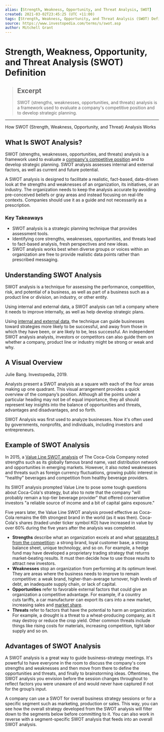 ```yaml
---
alias: [Strength, Weakness, Opportunity, and Threat Analysis, SWOT]
created: 2021-03-02T23:45:25 (UTC +11:00)
tags: [Strength, Weakness, Opportunity, and Threat Analysis (SWOT) Definition, How SWOT (Strength, Weakness, Opportunity, and Threat) Analysis Works]
source: https://www.investopedia.com/terms/s/swot.asp
author: Mitchell Grant
---
```


# Strength, Weakness, Opportunity, and Threat Analysis (SWOT) Definition

> ## Excerpt
> SWOT (strengths, weaknesses, opportunities, and threats) analysis is a framework used to evaluate a company's competitive position and to develop strategic planning.

---

How SWOT (Strength, Weakness, Opportunity, and Threat) Analysis Works
## What Is SWOT Analysis?

SWOT (strengths, weaknesses, opportunities, and threats) analysis is a framework used to evaluate a [company's competitive position](https://www.investopedia.com/ask/answers/020515/how-do-i-determine-my-companys-competitive-advantage.asp) and to develop strategic planning. SWOT analysis assesses internal and external factors, as well as current and future potential.

A SWOT analysis is designed to facilitate a realistic, fact-based, data-driven look at the strengths and weaknesses of an organization, its initiatives, or an industry. The organization needs to keep the analysis accurate by avoiding pre-conceived beliefs or gray areas and instead focusing on real-life contexts. Companies should use it as a guide and not necessarily as a prescription.

### Key Takeaways

-   SWOT analysis is a strategic planning technique that provides assessment tools.
-   Identifying core strengths, weaknesses, opportunities, and threats lead to fact-based analysis, fresh perspectives and new ideas.
-   SWOT analysis works best when diverse groups or voices within an organization are free to provide realistic data points rather than prescribed messaging.

## Understanding SWOT Analysis

SWOT analysis is a technique for assessing the performance, competition, risk, and potential of a business, as well as part of a business such as a product line or division, an industry, or other entity.

Using internal and external data, a SWOT analysis can tell a company where it needs to improve internally, as well as help develop strategic plans.

Using [internal and external data](https://www.investopedia.com/articles/active-trading/040915/how-big-data-has-changed-finance.asp), the technique can guide businesses toward strategies more likely to be successful, and away from those in which they have been, or are likely to be, less successful. An independent SWOT analysis analysts, investors or competitors can also guide them on whether a company, product line or industry might be strong or weak and why.

## A Visual Overview

Julie Bang. Investopedia, 2019.

Analysts present a SWOT analysis as a square with each of the four areas making up one quadrant. This visual arrangement provides a quick overview of the company’s position. Although all the points under a particular heading may not be of equal importance, they all should represent key insights into the balance of opportunities and threats, advantages and disadvantages, and so forth.

SWOT Analysis was first used to analyze businesses. Now it's often used by governments, nonprofits, and individuals, including investors and entrepreneurs.

## Example of SWOT Analysis

In 2015, a [Value Line SWOT analysis](http://www.valueline.com/Stocks/Highlights/The_Coca-Cola_Company__A_Short_SWOT_Analysis.aspx#.WJt3IxBWeax) of The Coca-Cola Company noted strengths such as its globally famous brand name, vast distribution network and opportunities in emerging markets. However, it also noted weaknesses and threats such as foreign currency fluctuations, growing public interest in "healthy" beverages and competition from healthy beverage providers.

Its SWOT analysis prompted Value Line to pose some tough questions about Coca-Cola's strategy, but also to note that the company "will probably remain a top-tier beverage provider" that offered conservative investors "a reliable source of income and a bit of capital gains exposure."

Five years later, the Value Line SWOT analysis proved effective as Coca-Cola remains the 6th strongest brand in the world (as it was then). Coca-Cola's shares (traded under ticker symbol KO) have increased in value by over 60% during the five years after the analysis was completed.

-   **Strengths** describe what an organization excels at and what [separates it from the competition](https://www.investopedia.com/terms/c/competitive_advantage.asp): a strong brand, loyal customer base, a strong balance sheet, unique technology, and so on. For example, a hedge fund may have developed a proprietary trading strategy that returns market-beating results. It must then decide how to use those results to attract new investors.
-   **Weaknesses** stop an organization from performing at its optimum level. They are areas where the business needs to improve to remain competitive: a weak brand, higher-than-average turnover, high levels of debt, an inadequate supply chain, or lack of capital.
-   **Opportunities** refer to favorable external factors that could give an organization a competitive advantage. For example, if a country cuts tariffs, a car manufacturer can export its cars into a new market, increasing sales and [market share](https://www.investopedia.com/terms/m/marketshare.asp).
-   **Threats** refer to factors that have the potential to harm an organization. For example, a drought is a threat to a wheat-producing company, as it may destroy or reduce the crop yield. Other common threats include things like rising costs for materials, increasing competition, tight labor supply and so on.

## Advantages of SWOT Analysis

A SWOT analysis is a great way to guide business-strategy meetings. It's powerful to have everyone in the room to discuss the company's core strengths and weaknesses and then move from there to define the opportunities and threats, and finally to brainstorming ideas. Oftentimes, the SWOT analysis you envision before the session changes throughout to reflect factors you were unaware of and would never have captured if not for the group’s input.

A company can use a SWOT for overall business strategy sessions or for a specific segment such as marketing, production or sales. This way, you can see how the overall strategy developed from the SWOT analysis will filter down to the segments below before committing to it. You can also work in reverse with a segment-specific SWOT analysis that feeds into an overall SWOT analysis.
